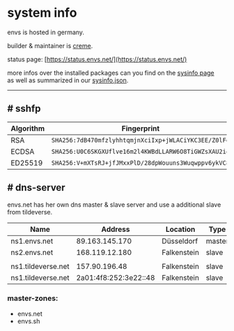 # system info

envs is hosted in germany.

builder & maintainer is [creme](https://envs.net/~creme/).

status page: [https://status.envs.net/](https://status.envs.net/)

more infos over the installed packages can you find on the [sysinfo page](https://envs.net/sysinfo/)<br />
as well as summarized in our [sysinfo.json](https://envs.net/sysinfo.json).

***

## # sshfp

| Algorithm | Fingerprint |
| --- | --- |
| RSA       | `SHA256:7dB470mfzlyhhtqmjnXciIxp+jWLACiYKC3EE/Z0lFg` |
| ECDSA     | `SHA256:U0C6SKGXUflve16m2l4KWBdLLARW6O8TiGWZsXAU2i4` |
| ED25519   | `SHA256:V+mXTsRJ+jfJMxxPlD/28dpWouuns3Wuqwppv6ykVC8` |

## # dns-server
envs.net has her own dns master & slave server and use a additional slave from tildeverse.

| Name | Address | Location | Type |
| --- | --- | --- | --- |
| ns1.envs.net       | 89.163.145.170         | Düsseldorf  | master |
| ns2.envs.net       | 168.119.12.180         | Falkenstein | slave  |
| | | | |
| ns1.tildeverse.net | 157.90.196.48          | Falkenstein | slave  |
| ns1.tildeverse.net | 2a01:4f8:252:3e22::48  | Falkenstein | slave  |

### master-zones:
- envs.net
- envs.sh
